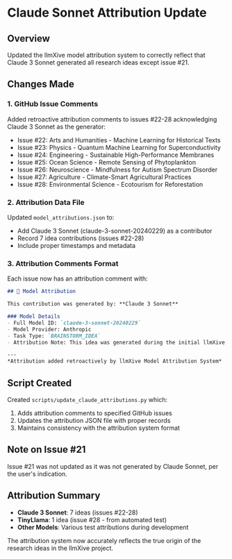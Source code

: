 # Claude Sonnet Attribution Update

## Overview

Updated the llmXive model attribution system to correctly reflect that Claude 3 Sonnet generated all research ideas except issue #21.

## Changes Made

### 1. GitHub Issue Comments
Added retroactive attribution comments to issues #22-28 acknowledging Claude 3 Sonnet as the generator:
- Issue #22: Arts and Humanities - Machine Learning for Historical Texts
- Issue #23: Physics - Quantum Machine Learning for Superconductivity  
- Issue #24: Engineering - Sustainable High-Performance Membranes
- Issue #25: Ocean Science - Remote Sensing of Phytoplankton
- Issue #26: Neuroscience - Mindfulness for Autism Spectrum Disorder
- Issue #27: Agriculture - Climate-Smart Agricultural Practices
- Issue #28: Environmental Science - Ecotourism for Reforestation

### 2. Attribution Data File
Updated `model_attributions.json` to:
- Add Claude 3 Sonnet (claude-3-sonnet-20240229) as a contributor
- Record 7 idea contributions (issues #22-28)
- Include proper timestamps and metadata

### 3. Attribution Comments Format
Each issue now has an attribution comment with:
```markdown
## 🤖 Model Attribution

This contribution was generated by: **Claude 3 Sonnet**

### Model Details
- Full Model ID: `claude-3-sonnet-20240229`
- Model Provider: Anthropic
- Task Type: `BRAINSTORM_IDEA`
- Attribution Note: This idea was generated during the initial llmXive ideation phase

---
*Attribution added retroactively by llmXive Model Attribution System*
```

## Script Created

Created `scripts/update_claude_attributions.py` which:
1. Adds attribution comments to specified GitHub issues
2. Updates the attribution JSON file with proper records
3. Maintains consistency with the attribution system format

## Note on Issue #21

Issue #21 was not updated as it was not generated by Claude Sonnet, per the user's indication.

## Attribution Summary

- **Claude 3 Sonnet**: 7 ideas (issues #22-28)
- **TinyLlama**: 1 idea (issue #28 - from automated test)
- **Other Models**: Various test attributions during development

The attribution system now accurately reflects the true origin of the research ideas in the llmXive project.